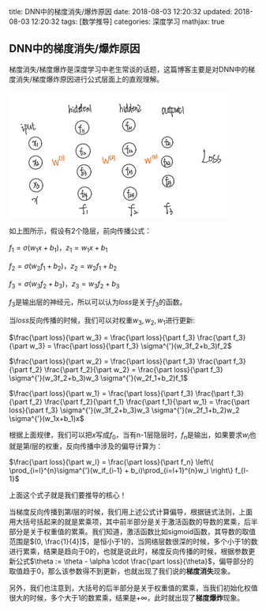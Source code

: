 title: DNN中的梯度消失/爆炸原因
date: 2018-08-03 12:20:32
updated: 2018-08-03 12:20:32
tags: [数学推导]
categories: 深度学习
mathjax: true

## DNN中的梯度消失/爆炸原因

梯度消失/梯度爆炸是深度学习中老生常谈的话题，这篇博客主要是对DNN中的梯度消失/梯度爆炸原因进行公式层面上的直观理解。

![1563957116984](../images/DNN等梯度消失之_1.png)

如上图所示，假设有2个隐层，前向传播公式：

$f_1 = \sigma(w_1x+b_1)，z_1 = w_1x+b_1$

$f_2 = \sigma(w_2f_1+b_2)，z_2 = w_2f_1+b_2$

$f_3 = \sigma(w_3f_2+b_3)，z_3 = w_3f_2+b_3$

$f_3$是输出层的神经元，所以可以认为$loss$是关于$f_3$的函数。

当$loss$反向传播的时候，我们可以对权重$w_3, w_2, w_1$进行更新:

$\frac{\part loss}{\part w_3} = \frac{\part loss}{\part f_3}  \frac{\part f_3}{\part w_3} = \frac{\part loss}{\part f_3} \sigma^{'}(w_3f_2+b_3)f_2$

$\frac{\part loss}{\part w_2} = \frac{\part loss}{\part f_3}  \frac{\part f_3}{\part f_2} \frac{\part f_2}{\part w_2} = \frac{\part loss}{\part f_3} \sigma^{'}(w_3f_2+b_3)w_3 \sigma^{'}(w_2f_1+b_2)f_1$

$\frac{\part loss}{\part w_1} = \frac{\part loss}{\part f_3}  \frac{\part f_3}{\part f_2} \frac{\part f_2}{\part f_1} \frac{\part f_1}{\part w_1} = \frac{\part loss}{\part f_3} \sigma^{'}(w_3f_2+b_3)w_3 \sigma^{'}(w_2f_1+b_2)w_2 \sigma^{'}(w_1x+b_1)x$

根据上面规律，我们可以把$x$写成$f_0$，当有n-1层隐层时，$f_n$是输出，如果要求$w_l$也就是第$l$层的权重，反向传播中涉及的偏导计算为：

$\frac{\part loss}{\part w_l} = \frac{\part loss}{\part f_n} \left\{ \prod_{i=l}^{n}\sigma^{'}(w_if_{i-1} + b_i)\prod_{i=l+1}^{n}w_i \right\} f_{l-1}$

上面这个式子就是我们要推导的核心！

当梯度反向传播到第$l$层的时候，我们用上述公式计算偏导，根据链式法则，上面用大括号括起来的就是累乘项，其中前半部分是关于激活函数的导数的累乘，后半部分是关于权重值的累乘。我们知道，激活函数比如sigmoid函数，其导数的取值范围是$(0, \frac{1}{4}]$，是恒小于1的，当网络层数很深的时候，多个小于1的数进行累乘，结果是趋向于0的，也就是说此时，梯度反向传播的时候，根据参数更新公式$\theta := \theta - \alpha \cdot \frac{\part loss}{\theta}$，偏导部分的取值趋于0，那么该参数得不到更新，也就出现了我们说的**梯度消失**现象。

另外，我们也注意到，大括号的后半部分是关于权重值的累乘，当我们初始化权值很大的时候，多个大于1的数累乘，结果是$+\infty$，此时就出现了**梯度爆炸**现象。

